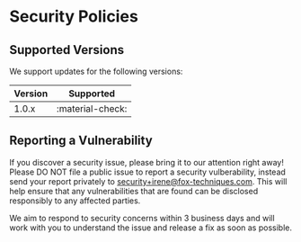 # Security Policies

## Supported Versions

We support updates for the following versions:

| Version | Supported            |
| ------- | -------------------- |
| 1.0.x   | :material-check:     |


## Reporting a Vulnerability

If you discover a security issue, please bring it to our attention right away! Please DO NOT file a public issue to report a security vulberability, instead send your report privately to [security+irene@fox-techniques.com](mailto:security+irene@fox-techniques.com). This will help ensure that any vulnerabilities that are found can be disclosed responsibly to any affected parties.

We aim to respond to security concerns within 3 business days and will work with you to understand the issue and release a fix as soon as possible.